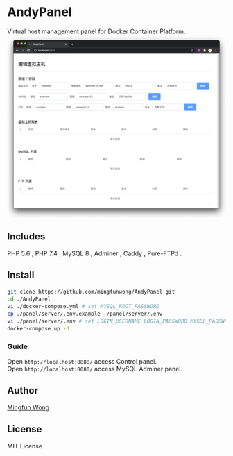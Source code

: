 # AndyPanel
Virtual host management panel for Docker Container Platform.
![AndyPanel](./panel/image.png)

## Includes
PHP 5.6 ,
PHP 7.4 ,
MySQL 8 ,
Adminer ,
Caddy ,
Pure-FTPd .

## Install

```bash
git clone https://github.com/mingfunwong/AndyPanel.git
cd ./AndyPanel
vi ./docker-compose.yml # set MYSQL_ROOT_PASSWORD
cp ./panel/server/.env.example ./panel/server/.env
vi ./panel/server/.env # set LOGIN_USERNAME LOGIN_PASSWORD MYSQL_PASSWORD JWT_SECRET
docker-compose up -d
```

### Guide
Open `http://localhost:8888/` access Control panel.  
Open `http://localhost:8080/` access MySQL Adminer panel.  

## Author
[Mingfun Wong](https://github.com/mingfunwong)

## License
MIT License